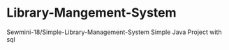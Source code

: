 # Library-Mangement-System
Sewmini-18/Simple-Library-Management-System
Simple Java Project with sql

